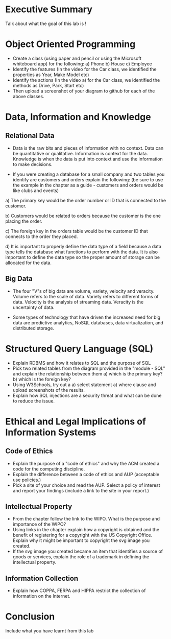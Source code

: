 # Executive Summary
Talk about what the goal of this lab is !

# Object Oriented Programming
* Create a class (using paper and pencil or using the Microsoft whiteboard app) for the following: a) Phone b) House c) Employee
* Identify the features (In the video for the Car class, we identified the properties as Year, Make Model etc)
* Identify the actions (In the video a) for the Car class, we identified the methods as Drive, Park, Start etc)
* Then upload a screenshot of your diagram to github for each of the above classes.

# Data, Information and Knowledge
## Relational Data
* Data is the raw bits and pieces of information with no context. Data can be quantitative or qualitative. Information is context for the data. Knowledge is when the data is put into context and use the information to make decisions.

* If you were creating a database for a small company and two tables you identify are customers and orders explain the following: (be sure to use the example in the chapter as a guide - customers and orders would be like clubs and events) 

a) The primary key would be the order number or ID that is connected to the customer.

b) Customers would be related to orders because the customer is the one placing the order.

c) The foreign key in the orders table would be the customer ID that connects to the order they placed.

d) It is important to properly define the data type of a field because a data type tells the database what functions to perform with the data. It is also important to define the data type so the proper amount of storage can be allocated for the data.

## Big Data
* The four "V"s of big data are volume, variety, velocity and veracity. Volume refers to the scale of data. Variety refers to different forms of data. Velocity is the analysis of streaming data. Veracity is the uncertainty of data.

* Some types of technology that have driven the increased need for big data are predictive analytics, NoSQL databases, data virtualization, and distributed storage.

# Structured Query Language (SQL)
* Explain RDBMS and how it relates to SQL and the purpose of SQL
* Pick two related tables from the diagram provided in the "module - SQL" and explain the relationship between them a) which is the primary key? b) which is the foreign key?
* Using W3Schools, try out a a) select statement a) where clause and upload screenshots of the results.
* Explain how SQL injections are a security threat and what can be done to reduce the issue.

# Ethical and Legal Implications of Information Systems
## Code of Ethics
* Explain the purpose of a "code of ethics" and why the ACM created a code for the computing discipline.
* Explain the difference between a code of ethics and AUP (acceptable use policies.)
* Pick a site of your choice and read the AUP. Select a policy of interest and report your findings (include a link to the site in your report.)

## Intellectual Property
* From the chapter follow the link to the WIPO. What is the purpose and importance of the WIPO?
* Using links in the chapter explain how a copyright is obtained and the benefit of registering for a copyright with the US Copyright Office. Explain why it might be important to copyright the svg image you created.
* If the svg image you created became an item that identifies a source of goods or services, explain the role of a trademark in defining the intellectual property.

## Information Collection
* Explain how COPPA, FERPA and HIPPA restrict the collection of information on the Internet.

# Conclusion
Include what you have learnt from this lab
